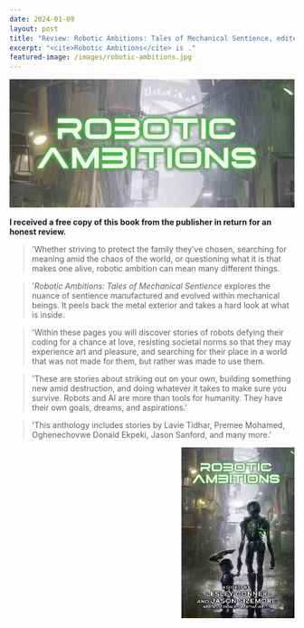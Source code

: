 ```yaml
---
date: 2024-01-09
layout: post
title: "Review: Robotic Ambitions: Tales of Mechanical Sentience, edited by Jason Sizemore and Lesley Conner"
excerpt: "<cite>Robotic Ambitions</cite> is ."
featured-image: /images/robotic-ambitions.jpg
---
```


![Robotic Ambitions](/images/robotic-ambitions.jpg)

**I received a free copy of this book from the publisher in return for an honest review.**

> 'Whether striving to protect the family they’ve chosen, searching for meaning amid the chaos of the world, or questioning what it is that makes one alive, robotic ambition can mean many different things.

> '<cite>Robotic Ambitions: Tales of Mechanical Sentience</cite> explores the nuance of sentience manufactured and evolved within mechanical beings. It peels back the metal exterior and takes a hard look at what is inside.

> 'Within these pages you will discover stories of robots defying their coding for a chance at love, resisting societal norms so that they may experience art and pleasure, and searching for their place in a world that was not made for them, but rather was made to use them.

> 'These are stories about striking out on your own, building something new amid destruction, and doing whatever it takes to make sure you survive. Robots and AI are more than tools for humanity. They have their own goals, dreams, and aspirations.'

> 'This anthology includes stories by Lavie Tidhar, Premee Mohamed, Oghenechovwe Donald Ekpeki, Jason Sanford, and many more.'

<img src="/images/robotic-ambitions-200.jpg" alt="Robotic Ambitions" style="float: right; margin-bottom: 10px; margin-left: 10px;">

